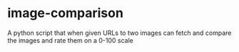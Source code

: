 # image-comparison
A python script that when given URLs to two images can fetch and compare the images and rate them on a 0-100 scale
